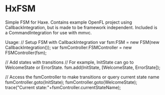 # HxFSM
Simple FSM for Haxe. 
Contains example OpenFL project using CallbackIntegration, but is made to be framework independent.
Included is a CommandIntegration for use with mmvc.

Usage:
// Setup FSM with CallbackIntegration
var fsm:FSM = new FSM(new CallbackIntegration());
var fsmController:FSMController = new FSMController(fsm);

// Add states with transitions
// For example, InitState can go to WelcomeState or ErrorState.
fsm.add(InitState, [WelcomeState, ErrorState]);

// Access the fsmController to make transitions or query current state name
fsmController.goto(InitState);
fsmController.goto(WelcomeState);
trace("Current state:"+fsmController.currentStateName);
